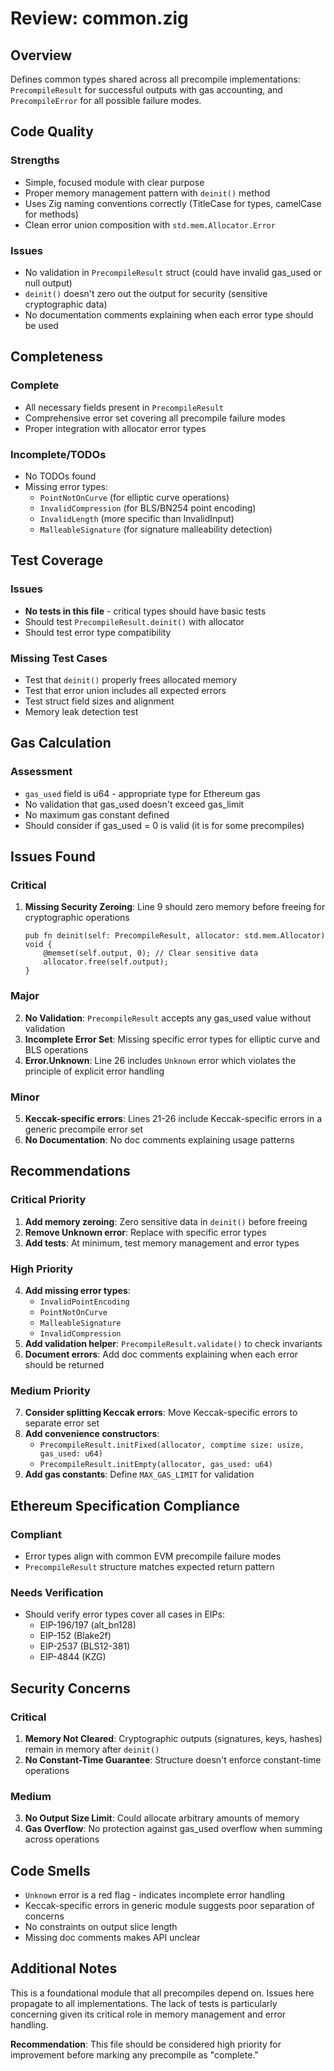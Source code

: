 # Review: common.zig

## Overview
Defines common types shared across all precompile implementations: `PrecompileResult` for successful outputs with gas accounting, and `PrecompileError` for all possible failure modes.

## Code Quality

### Strengths
- Simple, focused module with clear purpose
- Proper memory management pattern with `deinit()` method
- Uses Zig naming conventions correctly (TitleCase for types, camelCase for methods)
- Clean error union composition with `std.mem.Allocator.Error`

### Issues
- No validation in `PrecompileResult` struct (could have invalid gas_used or null output)
- `deinit()` doesn't zero out the output for security (sensitive cryptographic data)
- No documentation comments explaining when each error type should be used

## Completeness

### Complete
- All necessary fields present in `PrecompileResult`
- Comprehensive error set covering all precompile failure modes
- Proper integration with allocator error types

### Incomplete/TODOs
- No TODOs found
- Missing error types:
  - `PointNotOnCurve` (for elliptic curve operations)
  - `InvalidCompression` (for BLS/BN254 point encoding)
  - `InvalidLength` (more specific than InvalidInput)
  - `MalleableSignature` (for signature malleability detection)

## Test Coverage

### Issues
- **No tests in this file** - critical types should have basic tests
- Should test `PrecompileResult.deinit()` with allocator
- Should test error type compatibility

### Missing Test Cases
- Test that `deinit()` properly frees allocated memory
- Test that error union includes all expected errors
- Test struct field sizes and alignment
- Memory leak detection test

## Gas Calculation

### Assessment
- `gas_used` field is u64 - appropriate type for Ethereum gas
- No validation that gas_used doesn't exceed gas_limit
- No maximum gas constant defined
- Should consider if gas_used = 0 is valid (it is for some precompiles)

## Issues Found

### Critical
1. **Missing Security Zeroing**: Line 9 should zero memory before freeing for cryptographic operations
   ```zig
   pub fn deinit(self: PrecompileResult, allocator: std.mem.Allocator) void {
       @memset(self.output, 0); // Clear sensitive data
       allocator.free(self.output);
   }
   ```

### Major
2. **No Validation**: `PrecompileResult` accepts any gas_used value without validation
3. **Incomplete Error Set**: Missing specific error types for elliptic curve and BLS operations
4. **Error.Unknown**: Line 26 includes `Unknown` error which violates the principle of explicit error handling

### Minor
5. **Keccak-specific errors**: Lines 21-26 include Keccak-specific errors in a generic precompile error set
6. **No Documentation**: No doc comments explaining usage patterns

## Recommendations

### Critical Priority
1. **Add memory zeroing**: Zero sensitive data in `deinit()` before freeing
2. **Remove Unknown error**: Replace with specific error types
3. **Add tests**: At minimum, test memory management and error types

### High Priority
4. **Add missing error types**:
   - `InvalidPointEncoding`
   - `PointNotOnCurve`
   - `MalleableSignature`
   - `InvalidCompression`
5. **Add validation helper**: `PrecompileResult.validate()` to check invariants
6. **Document errors**: Add doc comments explaining when each error should be returned

### Medium Priority
7. **Consider splitting Keccak errors**: Move Keccak-specific errors to separate error set
8. **Add convenience constructors**:
   - `PrecompileResult.initFixed(allocator, comptime size: usize, gas_used: u64)`
   - `PrecompileResult.initEmpty(allocator, gas_used: u64)`
9. **Add gas constants**: Define `MAX_GAS_LIMIT` for validation

## Ethereum Specification Compliance

### Compliant
- Error types align with common EVM precompile failure modes
- `PrecompileResult` structure matches expected return pattern

### Needs Verification
- Should verify error types cover all cases in EIPs:
  - EIP-196/197 (alt_bn128)
  - EIP-152 (Blake2f)
  - EIP-2537 (BLS12-381)
  - EIP-4844 (KZG)

## Security Concerns

### Critical
1. **Memory Not Cleared**: Cryptographic outputs (signatures, keys, hashes) remain in memory after `deinit()`
2. **No Constant-Time Guarantee**: Structure doesn't enforce constant-time operations

### Medium
3. **No Output Size Limit**: Could allocate arbitrary amounts of memory
4. **Gas Overflow**: No protection against gas_used overflow when summing across operations

## Code Smells

- `Unknown` error is a red flag - indicates incomplete error handling
- Keccak-specific errors in generic module suggests poor separation of concerns
- No constraints on output slice length
- Missing doc comments makes API unclear

## Additional Notes

This is a foundational module that all precompiles depend on. Issues here propagate to all implementations. The lack of tests is particularly concerning given its critical role in memory management and error handling.

**Recommendation**: This file should be considered high priority for improvement before marking any precompile as "complete."
